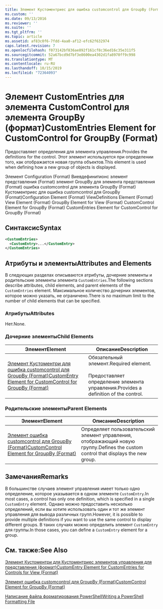 ```yaml
---
title: Элемент Кустоментриес для ошибка customcontrol для GroupBy (Format) | Документация Майкрософт
ms.custom: ''
ms.date: 09/13/2016
ms.reviewer: ''
ms.suite: ''
ms.tgt_pltfrm: ''
ms.topic: article
ms.assetid: af83c0f6-7fdd-4aa0-af12-efc62f632974
caps.latest.revision: 7
ms.openlocfilehash: f073142bf836ae892f161cf8c36ed16c35e311f5
ms.sourcegitcommit: 52a67bcd9d7bf3e8600ea4302d1fa8970ff9c998
ms.translationtype: MT
ms.contentlocale: ru-RU
ms.lasthandoff: 10/15/2019
ms.locfileid: "72364093"
---
```

# <a name="customentries-element-for-customcontrol-for-groupby-format"></a><span data-ttu-id="dae16-102">Элемент CustomEntries для элемента CustomControl для элемента GroupBy (формат)</span><span class="sxs-lookup"><span data-stu-id="dae16-102">CustomEntries Element for CustomControl for GroupBy (Format)</span></span>

<span data-ttu-id="dae16-103">Предоставляет определения для элемента управления.</span><span class="sxs-lookup"><span data-stu-id="dae16-103">Provides the definitions for the control.</span></span> <span data-ttu-id="dae16-104">Этот элемент используется при определении того, как отображается новая группа объектов.</span><span class="sxs-lookup"><span data-stu-id="dae16-104">This element is used when defining how a new group of objects is displayed.</span></span>

<span data-ttu-id="dae16-105">Элемент Configuration (Format) Виевдефинитионс элемент представления (Format) элемент GroupBy для элемента представления (Format) ошибка customcontrol для элемента GroupBy (Format) Кустоментриес для ошибка customcontrol для GroupBy (Format)</span><span class="sxs-lookup"><span data-stu-id="dae16-105">Configuration Element (Format) ViewDefinitions Element (Format) View Element (Format) GroupBy Element for View (Format) CustomControl Element for GroupBy (Format) CustomEntries Element for CustomControl for GroupBy (Format)</span></span>

## <a name="syntax"></a><span data-ttu-id="dae16-106">Синтаксис</span><span class="sxs-lookup"><span data-stu-id="dae16-106">Syntax</span></span>

```xml
<CustomEntries>
  <CustomEntry>...</CustomEntry>
</CustomEntries>
```

## <a name="attributes-and-elements"></a><span data-ttu-id="dae16-107">Атрибуты и элементы</span><span class="sxs-lookup"><span data-stu-id="dae16-107">Attributes and Elements</span></span>

<span data-ttu-id="dae16-108">В следующих разделах описываются атрибуты, дочерние элементы и родительские элементы элемента `CustomEntries`.</span><span class="sxs-lookup"><span data-stu-id="dae16-108">The following sections describe attributes, child elements, and parent elements of the `CustomEntries` element.</span></span> <span data-ttu-id="dae16-109">Максимальное количество дочерних элементов, которое можно указать, не ограничено.</span><span class="sxs-lookup"><span data-stu-id="dae16-109">There is no maximum limit to the number of child elements that can be specified.</span></span>

### <a name="attributes"></a><span data-ttu-id="dae16-110">Атрибуты</span><span class="sxs-lookup"><span data-stu-id="dae16-110">Attributes</span></span>

<span data-ttu-id="dae16-111">Нет.</span><span class="sxs-lookup"><span data-stu-id="dae16-111">None.</span></span>

### <a name="child-elements"></a><span data-ttu-id="dae16-112">Дочерние элементы</span><span class="sxs-lookup"><span data-stu-id="dae16-112">Child Elements</span></span>

|<span data-ttu-id="dae16-113">Элемент</span><span class="sxs-lookup"><span data-stu-id="dae16-113">Element</span></span>|<span data-ttu-id="dae16-114">Описание</span><span class="sxs-lookup"><span data-stu-id="dae16-114">Description</span></span>|
|-------------|-----------------|
|[<span data-ttu-id="dae16-115">Элемент Кустоментри для ошибка customcontrol для GroupBy (Format)</span><span class="sxs-lookup"><span data-stu-id="dae16-115">CustomEntry Element for CustomControl for GroupBy (Format)</span></span>](./customentry-element-for-customcontrol-for-groupby-format.md)|<span data-ttu-id="dae16-116">Обязательный элемент.</span><span class="sxs-lookup"><span data-stu-id="dae16-116">Required element.</span></span><br /><br /> <span data-ttu-id="dae16-117">Предоставляет определение элемента управления.</span><span class="sxs-lookup"><span data-stu-id="dae16-117">Provides a definition of the control.</span></span>|

### <a name="parent-elements"></a><span data-ttu-id="dae16-118">Родительские элементы</span><span class="sxs-lookup"><span data-stu-id="dae16-118">Parent Elements</span></span>

|<span data-ttu-id="dae16-119">Элемент</span><span class="sxs-lookup"><span data-stu-id="dae16-119">Element</span></span>|<span data-ttu-id="dae16-120">Описание</span><span class="sxs-lookup"><span data-stu-id="dae16-120">Description</span></span>|
|-------------|-----------------|
|[<span data-ttu-id="dae16-121">Элемент ошибка customcontrol для GroupBy (Format)</span><span class="sxs-lookup"><span data-stu-id="dae16-121">CustomControl Element for GroupBy (Format)</span></span>](./customcontrol-element-for-groupby-format.md)|<span data-ttu-id="dae16-122">Определяет пользовательский элемент управления, отображающий новую группу.</span><span class="sxs-lookup"><span data-stu-id="dae16-122">Defines the custom control that displays the new group.</span></span>|

## <a name="remarks"></a><span data-ttu-id="dae16-123">Замечания</span><span class="sxs-lookup"><span data-stu-id="dae16-123">Remarks</span></span>

<span data-ttu-id="dae16-124">В большинстве случаев элемент управления имеет только одно определение, которое указывается в одном элементе `CustomEntry`.</span><span class="sxs-lookup"><span data-stu-id="dae16-124">In most cases, a control has only one definition, which is specified in a single `CustomEntry` element.</span></span> <span data-ttu-id="dae16-125">Однако можно предоставить несколько определений, если вы хотите использовать один и тот же элемент управления для вывода различных групп.</span><span class="sxs-lookup"><span data-stu-id="dae16-125">However, it is possible to provide multiple definitions if you want to use the same control to display different groups.</span></span> <span data-ttu-id="dae16-126">В таких случаях можно определить элемент `CustomEntry` для группы.</span><span class="sxs-lookup"><span data-stu-id="dae16-126">In those cases, you can define a `CustomEntry` element for a group.</span></span>

## <a name="see-also"></a><span data-ttu-id="dae16-127">См. также:</span><span class="sxs-lookup"><span data-stu-id="dae16-127">See Also</span></span>

[<span data-ttu-id="dae16-128">Элемент Кустоментри для Кустоментриес элементов управления для представления (формат)</span><span class="sxs-lookup"><span data-stu-id="dae16-128">CustomEntry Element for CustomEntries for Controls for View (Format)</span></span>](./customentry-element-for-customentries-for-controls-for-view-format.md)

[<span data-ttu-id="dae16-129">Элемент ошибка customcontrol для GroupBy (Format)</span><span class="sxs-lookup"><span data-stu-id="dae16-129">CustomControl Element for GroupBy (Format)</span></span>](./customcontrol-element-for-groupby-format.md)

[<span data-ttu-id="dae16-130">Написание файла форматирования PowerShell</span><span class="sxs-lookup"><span data-stu-id="dae16-130">Writing a PowerShell Formatting File</span></span>](./writing-a-powershell-formatting-file.md)
